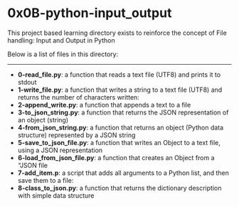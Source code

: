 # 0x0B-python-input_output

This project based learning directory exists to reinforce the concept of 
File handling: Input and Output in Python

Below is a list of files in this directory:

---
- **0-read_file.py**: a function that reads a text file (UTF8) and prints it to stdout
- **1-write_file.py**: a function that writes a string to a text file (UTF8) and returns the number of characters written:
- **2-append_write.py**: a function that appends a text to a file
- **3-to_json_string.py**: a function that returns the JSON representation of an object (string)
- **4-from_json_string.py**: a function that returns an object (Python data structure) represented by a JSON string
- **5-save_to_json_file.py**:  a function that writes an Object to a text file, using a JSON representation
- **6-load_from_json_file.py**: a function that creates an Object from a “JSON file
- **7-add_item.p**: a script that adds all arguments to a Python list, and then save them to a file:
- **8-class_to_json.py**: a function that returns the dictionary description with simple data structure
